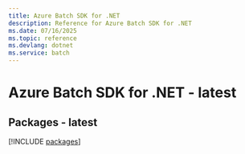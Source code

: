 ```yaml
---
title: Azure Batch SDK for .NET
description: Reference for Azure Batch SDK for .NET
ms.date: 07/16/2025
ms.topic: reference
ms.devlang: dotnet
ms.service: batch
---
```

# Azure Batch SDK for .NET - latest
## Packages - latest
[!INCLUDE [packages](batch-index.md)]